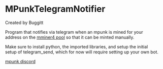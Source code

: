 # MPunkTelegramNotifier

Created by Buggitt  
  
Program that notifies via telegram when an mpunk is mined for your address on the [mminer4 pool](https://trust-in.info/) so that it can be minted manually.
  
  
Make sure to install python, the imported libraries, and setup the initial setup of telegram_send, which for now will require setting up your own bot.
  
  
[mpunk discord](https://discord.gg/umzUzzMB)
